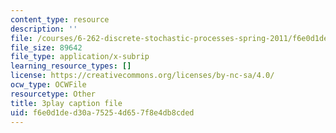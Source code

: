 ```yaml
---
content_type: resource
description: ''
file: /courses/6-262-discrete-stochastic-processes-spring-2011/f6e0d1ded30a75254d657f8e4db8cded_d4xfax4_Iww.srt
file_size: 89642
file_type: application/x-subrip
learning_resource_types: []
license: https://creativecommons.org/licenses/by-nc-sa/4.0/
ocw_type: OCWFile
resourcetype: Other
title: 3play caption file
uid: f6e0d1de-d30a-7525-4d65-7f8e4db8cded
---
```

